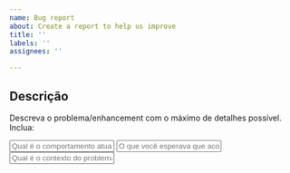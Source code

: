 ```yaml
---
name: Bug report
about: Create a report to help us improve
title: ''
labels: ''
assignees: ''

---
```


## Descrição

Descreva o problema/enhancement com o máximo de detalhes possível. Inclua:

<input type="text" name="comportamento_atual" placeholder="Qual é o comportamento atual?" readonly />

<input type="text" name="expectativa" placeholder="O que você esperava que acontecesse?" readonly />

<input type="text" name="contexto" placeholder="Qual é o contexto do problema/enhancement?" readonly />
